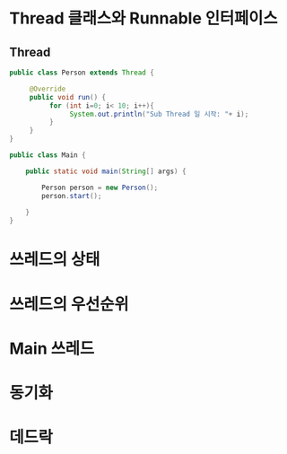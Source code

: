 # Thread 클래스와 Runnable 인터페이스

## Thread

```java
public class Person extends Thread {

     @Override
     public void run() {
          for (int i=0; i< 10; i++){
               System.out.println("Sub Thread 일 시작: "+ i);
          }
     }
}

public class Main {

    public static void main(String[] args) {

        Person person = new Person();
        person.start();
        
    }
}
```

# 쓰레드의 상태

# 쓰레드의 우선순위

# Main 쓰레드

# 동기화

# 데드락
